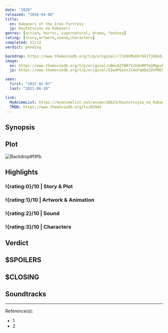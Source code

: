 ```yaml
---
date: "2020"
released: "2016-04-08"
title:
  en: Kabaneri of the Iron Fortress
  jp: Koutetsujou no Kabaneri
genres: [action, horror, supernatural, drama, fantasy]
rating: [story,artwork,sound,characters]
completed: 12/12
verdict: pending

backdrop: https://www.themoviedb.org/t/p/original/rl3cHVMuHXr6XJ7jKDoXJamoqPI.jpg
image:
  en: https://www.themoviedb.org/t/p/original/uBmcAZ7BRfVzb9nMPYm1MqpvNme.jpg
  jp: https://www.themoviedb.org/t/p/original/5Iw4PGoSxJCAoFqmOa3ZnPWS5jY.jpg

seen:
  first: "2021-02-07"
  last: "2021-06-20"

link:
  MyAnimeList: https://myanimelist.net/anime/28623/Koutetsujou_no_Kabaneri
  TMDB: https://www.themoviedb.org/tv/65945
---
```



## Synopsis

## Plot

![Backdrop#f#fb](https://www.themoviedb.org/t/p/original/9ydGmGHe6OHoMMtFoIFSWhuSrHz.jpg "Source: TMDB")

## Highlights

### !{rating:0}/10 | Story & Plot

### !{rating:1}/10 | Artwork & Animation

### !{rating:2}/10 | Sound

### !{rating:3}/10 | Characters

## Verdict

## $SPOILERS

## $CLOSING

## Soundtracks

***
Reference(s):

- 1
- 2
